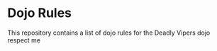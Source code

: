 Dojo Rules
==========

This repository contains a list of dojo rules for the Deadly Vipers dojo
respect me
